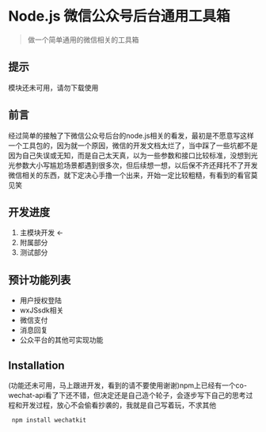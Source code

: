 # Node.js 微信公众号后台通用工具箱

> 做一个简单通用的微信相关的工具箱

## 提示

模块还未可用，请勿下载使用

## 前言

经过简单的接触了下微信公众号后台的node.js相关的看发，最初是不愿意写这样一个工具包的，因为就一个原因，微信的开发文档太烂了，当中踩了一些坑都不是因为自己失误或无知，而是自己太天真，以为一些参数和接口比较标准，没想到光光参数大小写尴尬场景都遇到很多次，但后续想一想，以后保不齐还拜托不了开发微信相关的东西，就下定决心手撸一个出来，开始一定比较粗糙，有看到的看官莫见笑

## 开发进度

1. 主模块开发 <-
2. 附属部分
3. 测试部分

## 预计功能列表

- 用户授权登陆
- wxJSsdk相关
- 微信支付
- 消息回复
- 公众平台的其他可实现功能

## Installation

(功能还未可用，马上跟进开发，看到的请不要使用谢谢)npm上已经有一个co-wechat-api看了下还不错，但决定还是自己造个轮子，会逐步写下自己的思考过程和开发过程，放心不会偷看抄袭的，我就是自己写着玩，不求其他

```sh
 npm install wechatkit
```